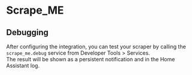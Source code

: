 # Scrape_ME

## Debugging

After configuring the integration, you can test your scraper by calling the `scrape_me.debug` service from Developer Tools > Services.  
The result will be shown as a persistent notification and in the Home Assistant log.
